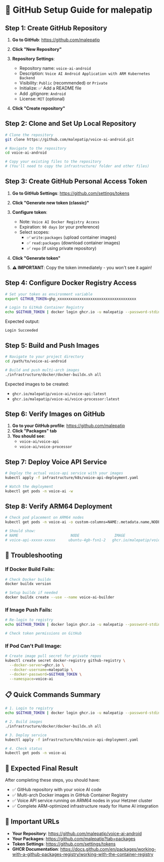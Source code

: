 # 🐙 GitHub Setup Guide for malepatip

## Step 1: Create GitHub Repository

1. **Go to GitHub**: https://github.com/malepatip
2. **Click "New Repository"**
3. **Repository Settings**:
   - Repository name: `voice-ai-android`
   - Description: `Voice AI Android Application with ARM Kubernetes Backend`
   - Visibility: `Public` (recommended) or `Private`
   - Initialize: ✅ Add a README file
   - Add .gitignore: `Android`
   - License: `MIT` (optional)

4. **Click "Create repository"**

## Step 2: Clone and Set Up Local Repository

```bash
# Clone the repository
git clone https://github.com/malepatip/voice-ai-android.git

# Navigate to the repository
cd voice-ai-android

# Copy your existing files to the repository
# (You'll need to copy the infrastructure/ folder and other files)
```

## Step 3: Create GitHub Personal Access Token

1. **Go to GitHub Settings**: https://github.com/settings/tokens
2. **Click "Generate new token (classic)"**
3. **Configure token**:
   - Note: `Voice AI Docker Registry Access`
   - Expiration: `90 days` (or your preference)
   - Select scopes:
     - ✅ `write:packages` (upload container images)
     - ✅ `read:packages` (download container images)
     - ✅ `repo` (if using private repository)

4. **Click "Generate token"**
5. **⚠️ IMPORTANT**: Copy the token immediately - you won't see it again!

## Step 4: Configure Docker Registry Access

```bash
# Set your token as environment variable
export GITHUB_TOKEN=ghp_xxxxxxxxxxxxxxxxxxxxxxxxxxxxxxxxxxxx

# Login to GitHub Container Registry
echo $GITHUB_TOKEN | docker login ghcr.io -u malepatip --password-stdin
```

Expected output:
```
Login Succeeded
```

## Step 5: Build and Push Images

```bash
# Navigate to your project directory
cd /path/to/voice-ai-android

# Build and push multi-arch images
./infrastructure/docker/docker-buildx.sh all
```

Expected images to be created:
- `ghcr.io/malepatip/voice-ai/voice-api:latest`
- `ghcr.io/malepatip/voice-ai/voice-processor:latest`

## Step 6: Verify Images on GitHub

1. **Go to your GitHub profile**: https://github.com/malepatip
2. **Click "Packages" tab**
3. **You should see**:
   - `voice-ai/voice-api`
   - `voice-ai/voice-processor`

## Step 7: Deploy Voice API Service

```bash
# Deploy the actual voice-api service with your images
kubectl apply -f infrastructure/k8s/voice-api-deployment.yaml

# Watch the deployment
kubectl get pods -n voice-ai -w
```

## Step 8: Verify ARM64 Deployment

```bash
# Check pod placement on ARM64 nodes
kubectl get pods -n voice-ai -o custom-columns=NAME:.metadata.name,NODE:.spec.nodeName,IMAGE:.spec.containers[0].image

# Should show:
# NAME                        NODE                IMAGE
# voice-api-xxxxx-xxxxx      ubuntu-4gb-fsn1-2   ghcr.io/malepatip/voice-ai/voice-api:latest
```

## 🔧 Troubleshooting

### If Docker Build Fails:
```bash
# Check Docker buildx
docker buildx version

# Setup buildx if needed
docker buildx create --use --name voice-ai-builder
```

### If Image Push Fails:
```bash
# Re-login to registry
echo $GITHUB_TOKEN | docker login ghcr.io -u malepatip --password-stdin

# Check token permissions on GitHub
```

### If Pod Can't Pull Image:
```bash
# Create image pull secret for private repos
kubectl create secret docker-registry github-registry \
  --docker-server=ghcr.io \
  --docker-username=malepatip \
  --docker-password=$GITHUB_TOKEN \
  --namespace=voice-ai
```

## 📋 Quick Commands Summary

```bash
# 1. Login to registry
echo $GITHUB_TOKEN | docker login ghcr.io -u malepatip --password-stdin

# 2. Build images
./infrastructure/docker/docker-buildx.sh all

# 3. Deploy service
kubectl apply -f infrastructure/k8s/voice-api-deployment.yaml

# 4. Check status
kubectl get pods -n voice-ai
```

## 🎯 Expected Final Result

After completing these steps, you should have:
- ✅ GitHub repository with your voice AI code
- ✅ Multi-arch Docker images in GitHub Container Registry
- ✅ Voice API service running on ARM64 nodes in your Hetzner cluster
- ✅ Complete ARM-optimized infrastructure ready for Hume AI integration

## 🔗 Important URLs

- **Your Repository**: https://github.com/malepatip/voice-ai-android
- **Your Packages**: https://github.com/malepatip?tab=packages
- **Token Settings**: https://github.com/settings/tokens
- **GHCR Documentation**: https://docs.github.com/en/packages/working-with-a-github-packages-registry/working-with-the-container-registry